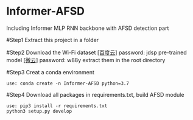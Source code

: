 # Informer-AFSD
Including Informer MLP RNN backbone with AFSD detection part

#Step1
Extract this project in a folder

#Step2
Download the Wi-Fi dataset [\[百度云\]](https://pan.baidu.com/s/10uSTEQQmwOBhA2HXa-Jcuw?pwd=jdsp) password: jdsp
pre-trained model [\[微云\]](https://share.weiyun.com/bP62lmHj) password: w88y
extract them in the root directory

#Step3
Creat a conda environment
```shell script
use: conda create -n Informer-AFSD python=3.7
```

#Step4
Download all packages in requirements.txt, build AFSD module
```shell script
use: pip3 install -r requirements.txt
python3 setup.py develop
```
